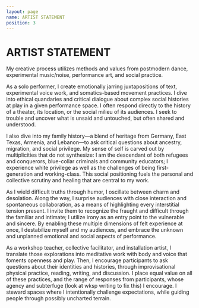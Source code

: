 ```yaml
---
layout: page
name: ARTIST STATEMENT
position: 3
---
```


# ARTIST STATEMENT
My creative process utilizes methods and values from postmodern dance, experimental music/noise, performance art, and social practice. 

As a solo performer, I create emotionally jarring juxtapositions of text, experimental voice work, and somatics-based movement practices. I dive into ethical quandaries and critical dialogue about complex social histories at play in a given performance space. I often respond directly to the history of a theater, its location, or the social milieu of its audiences. I seek to trouble and uncover what is unsaid and untouched, but often shared and understood. 

I also dive into my family history—a blend of heritage from Germany, East Texas, Armenia, and Lebanon—to ask critical questions about ancestry, migration, and social privilege. My sense of self is carved out by multiplicities that do not synthesize: I am the descendant of both refugees and conquerors, blue-collar criminals and community educators; I experience white privilege as well as the challenges of being first-generation and working-class. This social positioning fuels the personal and collective scrutiny and healing that are central to my work.

As I wield difficult truths through humor, I oscillate between charm and desolation. Along the way, I surprise audiences with close interaction and spontaneous collaboration, as a means of highlighting every interstitial tension present. I invite them to recognize the fraught and difficult through the familiar and intimate; I utilize irony as an entry point to the vulnerable and sincere. By enabling these multiple dimensions of felt experience at once, I destabilize myself and my audiences, and embrace the unknown and unplanned emotional and social aspects of performance.

As a workshop teacher, collective facilitator, and installation artist, I translate those explorations into  meditative work with body and voice that foments openness and play. Then, I encourage participants to ask questions about their identities and histories, through improvisational physical practice, reading, writing, and discussion. I place equal value on all of these practices, and the range of responses from participants, whose agency and subterfuge (look at wksp writing to fix this) I encourage. I steward spaces where I intentionally challenge expectations, while guiding people through possibly uncharted terrain.


